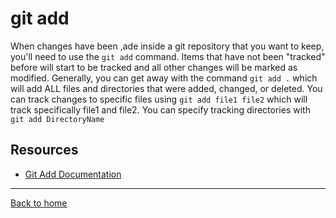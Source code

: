 # git add
When changes have been ,ade inside a git repository that you want to keep, you'll need to use the `git add` command.
Items that have not been "tracked" before will start to be tracked and all other changes will be marked as modified. 
Generally, you can get away with the command `git add .` which will add ALL files and directories that were added, changed, or deleted.
You can track changes to specific files using `git add file1 file2` which will track specifically file1 and file2.
You can specify tracking directories with `git add DirectoryName`
## Resources
- [Git Add Documentation](https://git-scm.com/docs/git-add)
---
[Back to home](../README.md)
